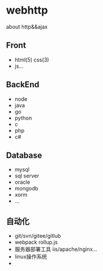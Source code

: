 # webhttp
about http&amp;&amp;ajax

## Front
- html(5) css(3)
- js...


## BackEnd
- node
- java
- go
- python
- c
- php
- c#

## Database
- mysql
- sql server
- oracle
- mongodb
- xorm
- ...

## 自动化
- git/svn/gitee/gitlub
- webpack rollup.js
- 服务器部署工具 iis/apache/nginx...
- linux操作系统
- 







